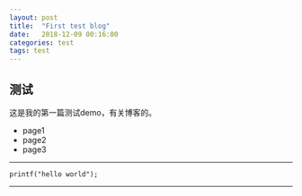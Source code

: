 ```yaml
---
layout: post
title:  "First test blog"
date:   2018-12-09 00:16:00
categories: test
tags: test
---
```


## 测试

这是我的第一篇测试demo，有关博客的。

- page1
- page2
- page3

---

```
printf("hello world");

```

***
